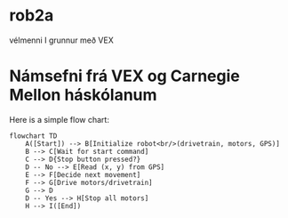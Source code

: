 # rob2a
vélmenni I grunnur með VEX
# Námsefni frá VEX og Carnegie Mellon háskólanum

Here is a simple flow chart:

```mermaid
flowchart TD
    A([Start]) --> B[Initialize robot<br/>(drivetrain, motors, GPS)]
    B --> C[Wait for start command]
    C --> D{Stop button pressed?}
    D -- No --> E[Read (x, y) from GPS]
    E --> F[Decide next movement]
    F --> G[Drive motors/drivetrain]
    G --> D
    D -- Yes --> H[Stop all motors]
    H --> I([End])
```
